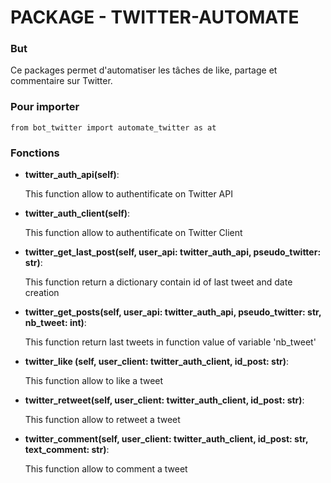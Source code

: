 # PACKAGE - TWITTER-AUTOMATE

### **But**
Ce packages permet d'automatiser les tâches de like, partage et commentaire sur Twitter.

### **Pour importer**

    from bot_twitter import automate_twitter as at

### **Fonctions**

- **twitter_auth_api(self)**: 

    This function allow to authentificate on Twitter API

- **twitter_auth_client(self)**: 

    This function allow to authentificate on Twitter Client

- **twitter_get_last_post(self, user_api: twitter_auth_api, pseudo_twitter: str)**: 

    This function return a dictionary contain id of last tweet and date creation

- **twitter_get_posts(self, user_api: twitter_auth_api, pseudo_twitter: str, nb_tweet: int)**: 

    This function return last tweets in function value of variable 'nb_tweet'

- **twitter_like (self, user_client: twitter_auth_client, id_post: str)**: 

    This function allow to like a tweet

- **twitter_retweet(self, user_client: twitter_auth_client, id_post: str)**: 

    This function allow to retweet a tweet

- **twitter_comment(self, user_client: twitter_auth_client, id_post: str, text_comment: str)**: 

    This function allow to comment a tweet  

